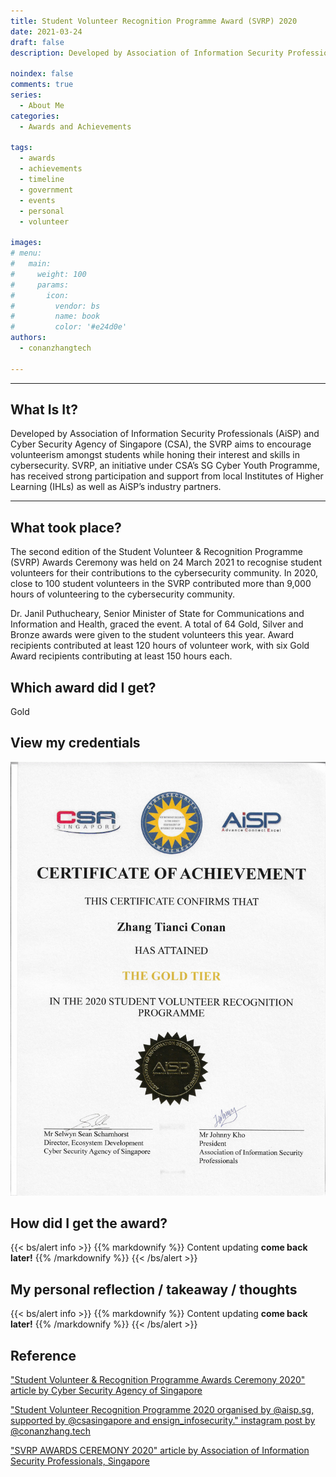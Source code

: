 ```yaml
---
title: Student Volunteer Recognition Programme Award (SVRP) 2020
date: 2021-03-24
draft: false
description: Developed by Association of Information Security Professionals (AiSP) and Cyber Security Agency of Singapore (CSA), the SVRP aims to encourage volunteerism amongst students while honing their interest and skills in cybersecurity. SVRP, an initiative under CSA’s SG Cyber Youth Programme, has received strong participation and support from local Institutes of Higher Learning (IHLs) as well as AiSP’s industry partners.

noindex: false
comments: true
series:
  - About Me
categories:
  - Awards and Achievements
  
tags:
  - awards
  - achievements
  - timeline
  - government
  - events
  - personal
  - volunteer

images:
# menu:
#   main:
#     weight: 100
#     params:
#       icon:
#         vendor: bs
#         name: book
#         color: '#e24d0e'
authors:
  - conanzhangtech

---
```

---

## What Is It?

Developed by Association of Information Security Professionals (AiSP) and Cyber Security Agency of Singapore (CSA), the SVRP aims to encourage volunteerism amongst students while honing their interest and skills in cybersecurity. SVRP, an initiative under CSA’s SG Cyber Youth Programme, has received strong participation and support from local Institutes of Higher Learning (IHLs) as well as AiSP’s industry partners.

---

## What took place?


The second edition of the Student Volunteer & Recognition Programme (SVRP) Awards Ceremony was held on 24 March 2021 to recognise student volunteers for their contributions to the cybersecurity community. In 2020, close to 100 student volunteers in the SVRP contributed more than 9,000 hours of volunteering to the cybersecurity community.

Dr. Janil Puthucheary, Senior Minister of State for Communications and Information and Health, graced the event. A total of 64 Gold, Silver and Bronze awards were given to the student volunteers this year. Award recipients contributed at least 120 hours of volunteer work, with six Gold Award recipients contributing at least 150 hours each.

## Which award did I get?

Gold

## View my credentials

![Student Volunteer Recognition Programme Award (SVRP) 2020](credential1.jpg)

## How did I get the award?

{{< bs/alert info >}}
{{% markdownify %}}
Content updating **come back later!**
{{% /markdownify %}}
{{< /bs/alert >}}

## My personal reflection / takeaway / thoughts

{{< bs/alert info >}}
{{% markdownify %}}
Content updating **come back later!**
{{% /markdownify %}}
{{< /bs/alert >}}

## Reference

["Student Volunteer & Recognition Programme Awards Ceremony 2020" article by Cyber Security Agency of Singapore](https://www.csa.gov.sg/News-Events/News-Articles/2021/svrp-awards-ceremony-2020)

["Student Volunteer Recognition Programme 2020 organised by @aisp.sg, supported by @csasingapore and ensign_infosecurity." instagram post by @conanzhang.tech](https://www.instagram.com/p/B4h_P4Tnj6g/)

["SVRP AWARDS CEREMONY 2020" article by Association of Information Security Professionals, Singapore](https://www.aisp.sg/svrp_2020.html)

